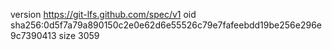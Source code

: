 version https://git-lfs.github.com/spec/v1
oid sha256:0d5f7a79a890150c2e0e62d6e55526c79e7fafeebdd19be256e296e9c7390413
size 3059
